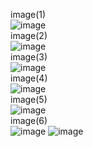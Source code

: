 image(1)<br>
![image](https://github.com/user-attachments/assets/91e98dff-18a7-4d68-9b0a-565bb9184e9d)
<br>image(2)<br>
![image](https://github.com/user-attachments/assets/df78d15a-98f9-4c24-8d8a-e516523a3235)
<br>image(3)<br>
![image](https://github.com/user-attachments/assets/e8b83e36-9b13-4139-ad4b-a8130cd2a971)
<br>image(4)<br>
![image](https://github.com/user-attachments/assets/7e87e70d-b5a5-432b-92a2-55664a94e720)
<br>image(5)<br>
![image](https://github.com/user-attachments/assets/18c071a7-b145-4e11-ae86-f5d234c7901d)
<br>image(6)<br>
![image](https://github.com/user-attachments/assets/d2c9b1fd-4dfa-496b-8021-385e754b2d4d)
![image](https://github.com/user-attachments/assets/c4d485cb-a2f7-4f15-9c39-26aef77a55d3)
